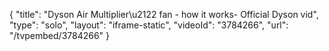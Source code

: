 {
    "title": "Dyson Air Multiplier\u2122 fan - how it works- Official Dyson vid",
    "type": "solo",
    "layout": "iframe-static",
    "videoId": "3784266",
    "url": "\/tvpembed\/3784266"
}